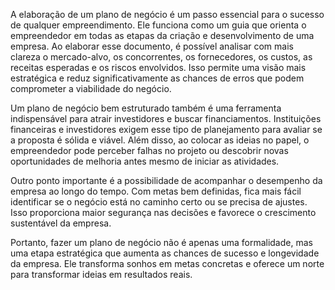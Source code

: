 A elaboração de um plano de negócio é um passo essencial para o sucesso de qualquer empreendimento. Ele funciona como um guia que orienta o empreendedor em todas as etapas da criação e desenvolvimento de uma empresa. Ao elaborar esse documento, é possível analisar com mais clareza o mercado-alvo, os concorrentes, os fornecedores, os custos, as receitas esperadas e os riscos envolvidos. Isso permite uma visão mais estratégica e reduz significativamente as chances de erros que podem comprometer a viabilidade do negócio.

Um plano de negócio bem estruturado também é uma ferramenta indispensável para atrair investidores e buscar financiamentos. Instituições financeiras e investidores exigem esse tipo de planejamento para avaliar se a proposta é sólida e viável. Além disso, ao colocar as ideias no papel, o empreendedor pode perceber falhas no projeto ou descobrir novas oportunidades de melhoria antes mesmo de iniciar as atividades.

Outro ponto importante é a possibilidade de acompanhar o desempenho da empresa ao longo do tempo. Com metas bem definidas, fica mais fácil identificar se o negócio está no caminho certo ou se precisa de ajustes. Isso proporciona maior segurança nas decisões e favorece o crescimento sustentável da empresa.

Portanto, fazer um plano de negócio não é apenas uma formalidade, mas uma etapa estratégica que aumenta as chances de sucesso e longevidade da empresa. Ele transforma sonhos em metas concretas e oferece um norte para transformar ideias em resultados reais.